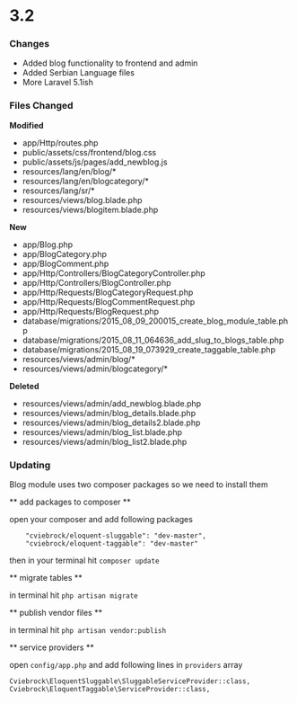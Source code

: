 # 3.2

### Changes

* Added blog functionality to frontend and admin
* Added Serbian Language files
* More Laravel 5.1ish



### Files Changed

**Modified**
* app/Http/routes.php
* public/assets/css/frontend/blog.css
* public/assets/js/pages/add_newblog.js
* resources/lang/en/blog/*
* resources/lang/en/blogcategory/*
* resources/lang/sr/*
* resources/views/blog.blade.php
* resources/views/blogitem.blade.php

**New**
* app/Blog.php
* app/BlogCategory.php
* app/BlogComment.php
* app/Http/Controllers/BlogCategoryController.php
* app/Http/Controllers/BlogController.php
* app/Http/Requests/BlogCategoryRequest.php
* app/Http/Requests/BlogCommentRequest.php
* app/Http/Requests/BlogRequest.php
* database/migrations/2015_08_09_200015_create_blog_module_table.php
* database/migrations/2015_08_11_064636_add_slug_to_blogs_table.php
* database/migrations/2015_08_19_073929_create_taggable_table.php
* resources/views/admin/blog/*
* resources/views/admin/blogcategory/*

**Deleted**
* resources/views/admin/add_newblog.blade.php
* resources/views/admin/blog_details.blade.php
* resources/views/admin/blog_details2.blade.php
* resources/views/admin/blog_list.blade.php
* resources/views/admin/blog_list2.blade.php
 

### Updating

Blog module uses two composer packages so we need to install them

** add packages to composer **

open your composer and add following packages
````
    "cviebrock/eloquent-sluggable": "dev-master",
    "cviebrock/eloquent-taggable": "dev-master"
````

then in your terminal hit <code>composer update</code>

** migrate tables **

in terminal hit <code>php artisan migrate</code>

** publish vendor files **

in terminal hit <code>php artisan vendor:publish</code>

** service providers **

open <code>config/app.php</code> and add following lines in <code>providers</code> array

````
Cviebrock\EloquentSluggable\SluggableServiceProvider::class,
Cviebrock\EloquentTaggable\ServiceProvider::class,
````